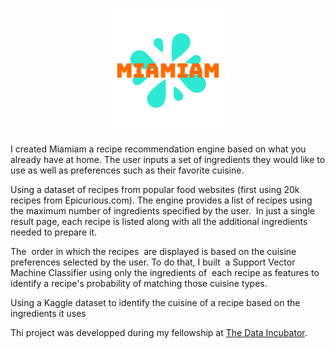 

<p align="center">
  <img src="https://github.com/allafort/Miamiam/blob/main/app/static/img/miamiam_logo.png"> 
</p>


I created Miamiam a recipe recommendation engine based on what you already have at home.
The user inputs a set of ingredients they would like to use as well as preferences such as their favorite cuisine. 

Using a dataset of recipes from popular food websites (first using 20k recipes from Epicurious.com).
The engine provides a list of recipes using the maximum number of ingredients specified by the user.  
In just a single result page, each recipe is listed along with all the additional ingredients needed to prepare it. 

The  order in which the recipes  are displayed is based on the cuisine preferences selected by the user. To do that, I built  a Support Vector Machine Classifier using only the ingredients of  each recipe as features to identify a recipe's probability of matching those cuisine types.

Using a Kaggle dataset to identify the cuisine of a recipe based on the ingredients it uses

Thi project was developped during my fellowship at [The Data Incubator](https://www.thedataincubator.com/fellowship.html).


